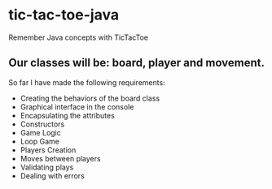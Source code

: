 # tic-tac-toe-java
Remember Java concepts with TicTacToe

## Our classes will be: board, player and movement.

So far I have made the following requirements:
  - Creating the behaviors of the board class
  - Graphical interface in the console
  - Encapsulating the attributes
  - Constructors
  - Game Logic
  - Loop Game
  - Players Creation
  - Moves between players
  - Validating plays
  - Dealing with errors
